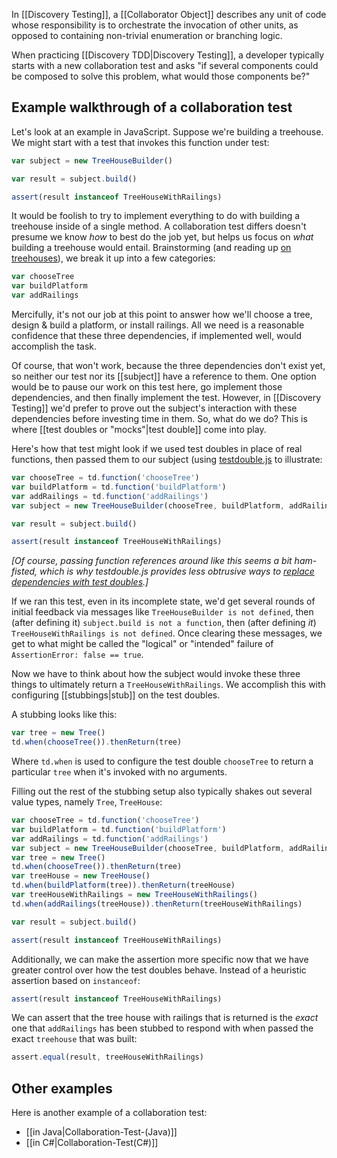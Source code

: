 In [[Discovery Testing]], a [[Collaborator Object]] describes any unit of code whose responsibility is to orchestrate the invocation of other units, as opposed to containing non-trivial enumeration or branching logic.

When practicing [[Discovery TDD|Discovery Testing]], a developer typically starts with a new collaboration test and asks "if several components could be composed to solve this problem, what would those components be?"

## Example walkthrough of a collaboration test

Let's look at an example in JavaScript. Suppose we're building a treehouse. We might start with a test that invokes this function under test:

``` javascript
var subject = new TreeHouseBuilder()

var result = subject.build()

assert(result instanceof TreeHouseWithRailings)
```

It would be foolish to try to implement everything to do with building a treehouse inside of a single method. A collaboration test differs doesn't presume we know _how_ to best do the job yet, but helps us focus on _what_ building a treehouse would entail. Brainstorming (and reading up [on treehouses](http://www.wikihow.com/Build-a-Treehouse)), we break it up into a few categories:

```js
var chooseTree
var buildPlatform
var addRailings
```

Mercifully, it's not our job at this point to answer how we'll choose a tree, design & build a platform, or install railings. All we need is a reasonable confidence that these three dependencies, if implemented well, would accomplish the task.

Of course, that won't work, because the three dependencies don't exist yet, so neither our test nor its [[subject]] have a reference to them. One option would be to pause our work on this test here, go implement those dependencies, and then finally implement the test. However, in [[Discovery Testing]] we'd prefer to prove out the subject's interaction with these dependencies before investing time in them. So, what do we do? This is where [[test doubles or "mocks"|test double]] come into play.

Here's how that test might look if we used test doubles in place of real functions, then passed them to our subject (using [testdouble.js](https://github.com/testdouble/testdouble.js) to illustrate:

```js
var chooseTree = td.function('chooseTree')
var buildPlatform = td.function('buildPlatform')
var addRailings = td.function('addRailings')
var subject = new TreeHouseBuilder(chooseTree, buildPlatform, addRailings)

var result = subject.build()

assert(result instanceof TreeHouseWithRailings)
```

_[Of course, passing function references around like this seems a bit ham-fisted, which is why testdouble.js provides less obtrusive ways to [replace dependencies with test doubles](https://github.com/testdouble/testdouble.js/blob/master/docs/7-replacing-dependencies.md#replacing-real-dependencies-with-test-doubles).]_

If we ran this test, even in its incomplete state, we'd get several rounds of initial feedback via messages like `TreeHouseBuilder is not defined`, then (after defining it) `subject.build is not a function`, then (after defining _it_) `TreeHouseWithRailings is not defined`. Once clearing these messages, we get to what might be called the "logical" or "intended" failure of `AssertionError: false == true`.

Now we have to think about how the subject would invoke these three things to ultimately return a `TreeHouseWithRailings`. We accomplish this with configuring [[stubbings|stub]] on the test doubles. 

A stubbing looks like this:

```js
var tree = new Tree()
td.when(chooseTree()).thenReturn(tree)
```

Where `td.when` is used to configure the test double `chooseTree` to return a particular `tree` when it's invoked with no arguments.

Filling out the rest of the stubbing setup also typically shakes out several value types, namely `Tree`, `TreeHouse`:

```js
var chooseTree = td.function('chooseTree')
var buildPlatform = td.function('buildPlatform')
var addRailings = td.function('addRailings')
var subject = new TreeHouseBuilder(chooseTree, buildPlatform, addRailings)
var tree = new Tree()
td.when(chooseTree()).thenReturn(tree)
var treeHouse = new TreeHouse()
td.when(buildPlatform(tree)).thenReturn(treeHouse)
var treeHouseWithRailings = new TreeHouseWithRailings()
td.when(addRailings(treeHouse)).thenReturn(treeHouseWithRailings)

var result = subject.build()

assert(result instanceof TreeHouseWithRailings)
```

Additionally, we can make the assertion more specific now that we have greater control over how the test doubles behave. Instead of a heuristic assertion based on `instanceof`:

```js
assert(result instanceof TreeHouseWithRailings)
```

We can assert that the tree house with railings that is returned is the _exact_ one that `addRailings` has been stubbed to respond with when passed the exact `treehouse` that was built:

```js
assert.equal(result, treeHouseWithRailings)
```

## Other examples

Here is another example of a collaboration test:

* [[in Java|Collaboration-Test-(Java)]]
* [[in C#|Collaboration-Test(C#)]]